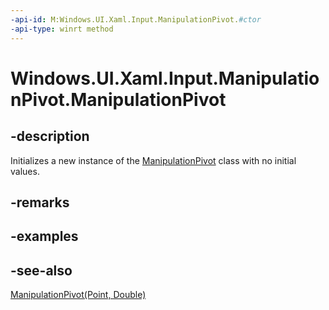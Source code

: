 ```yaml
---
-api-id: M:Windows.UI.Xaml.Input.ManipulationPivot.#ctor
-api-type: winrt method
---
```


<!-- Method syntax
public ManipulationPivot()
-->

# Windows.UI.Xaml.Input.ManipulationPivot.ManipulationPivot

## -description
Initializes a new instance of the [ManipulationPivot](manipulationpivot.md) class with no initial values.


## -remarks

## -examples

## -see-also
[ManipulationPivot(Point, Double)](manipulationpivot_manipulationpivot_294271601.md)
